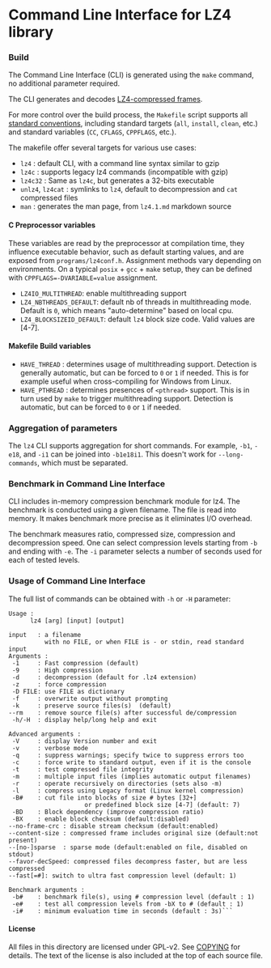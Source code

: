 Command Line Interface for LZ4 library
============================================

### Build
The Command Line Interface (CLI) is generated
using the `make` command, no additional parameter required.

The CLI generates and decodes [LZ4-compressed frames](../doc/lz4_Frame_format.md).

For more control over the build process,
the `Makefile` script supports all [standard conventions](https://www.gnu.org/prep/standards/html_node/Makefile-Conventions.html),
including standard targets (`all`, `install`, `clean`, etc.)
and standard variables (`CC`, `CFLAGS`, `CPPFLAGS`, etc.).

The makefile offer several targets for various use cases:
- `lz4` : default CLI, with a command line syntax similar to gzip
- `lz4c` : supports legacy lz4 commands (incompatible with gzip)
- `lz4c32` : Same as `lz4c`, but generates a 32-bits executable
- `unlz4`, `lz4cat` : symlinks to `lz4`, default to decompression and `cat` compressed files
- `man` : generates the man page, from `lz4.1.md` markdown source

#### C Preprocessor variables
These variables are read by the preprocessor at compilation time, they influence executable behavior, such as default starting values,
and are exposed from `programs/lz4conf.h`.
Assignment methods vary depending on environments.
On a typical `posix` + `gcc` + `make` setup, they can be defined with `CPPFLAGS=-DVARIABLE=value` assignment.
- `LZ4IO_MULTITHREAD`: enable multithreading support
- `LZ4_NBTHREADS_DEFAULT`: default nb of threads in multithreading mode.
   Default is `0`, which means "auto-determine" based on local cpu.
- `LZ4_BLOCKSIZEID_DEFAULT`: default `lz4` block size code. Valid values are [4-7].

#### Makefile Build variables
- `HAVE_THREAD` : determines usage of multithreading support. Detection is generally automatic, but can be forced to `0` or `1` if needed. This is for example useful when cross-compiling for Windows from Linux.
- `HAVE_PTHREAD` : determines presences of `<pthread>` support. This is in turn used by `make` to trigger multithreading support. Detection is automatic, but can be forced to `0` or `1` if needed.


### Aggregation of parameters
The `lz4` CLI supports aggregation for short commands. For example, `-b1`, `-e18`, and `-i1` can be joined into `-b1e18i1`.
This doesn't work for `--long-commands`, which must be separated.


### Benchmark in Command Line Interface
CLI includes in-memory compression benchmark module for lz4.
The benchmark is conducted using a given filename.
The file is read into memory.
It makes benchmark more precise as it eliminates I/O overhead.

The benchmark measures ratio, compressed size, compression and decompression speed.
One can select compression levels starting from `-b` and ending with `-e`.
The `-i` parameter selects a number of seconds used for each of tested levels.


### Usage of Command Line Interface
The full list of commands can be obtained with `-h` or `-H` parameter:
```
Usage :
      lz4 [arg] [input] [output]

input   : a filename
          with no FILE, or when FILE is - or stdin, read standard input
Arguments :
 -1     : Fast compression (default)
 -9     : High compression
 -d     : decompression (default for .lz4 extension)
 -z     : force compression
 -D FILE: use FILE as dictionary
 -f     : overwrite output without prompting
 -k     : preserve source files(s)  (default)
--rm    : remove source file(s) after successful de/compression
 -h/-H  : display help/long help and exit

Advanced arguments :
 -V     : display Version number and exit
 -v     : verbose mode
 -q     : suppress warnings; specify twice to suppress errors too
 -c     : force write to standard output, even if it is the console
 -t     : test compressed file integrity
 -m     : multiple input files (implies automatic output filenames)
 -r     : operate recursively on directories (sets also -m)
 -l     : compress using Legacy format (Linux kernel compression)
 -B#    : cut file into blocks of size # bytes [32+]
                     or predefined block size [4-7] (default: 7)
 -BD    : Block dependency (improve compression ratio)
 -BX    : enable block checksum (default:disabled)
--no-frame-crc : disable stream checksum (default:enabled)
--content-size : compressed frame includes original size (default:not present)
--[no-]sparse  : sparse mode (default:enabled on file, disabled on stdout)
--favor-decSpeed: compressed files decompress faster, but are less compressed
--fast[=#]: switch to ultra fast compression level (default: 1)

Benchmark arguments :
 -b#    : benchmark file(s), using # compression level (default : 1)
 -e#    : test all compression levels from -bX to # (default : 1)
 -i#    : minimum evaluation time in seconds (default : 3s)```
```

#### License

All files in this directory are licensed under GPL-v2.
See [COPYING](COPYING) for details.
The text of the license is also included at the top of each source file.
